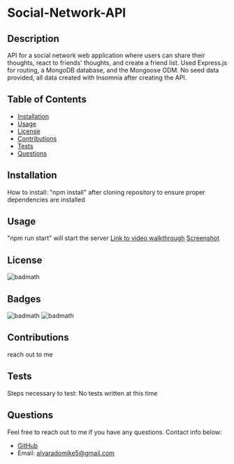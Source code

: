# Social-Network-API

  ## Description
  
  API for a social network web application where users can share their thoughts, react to friends' thoughts, and create a friend list. Used Express.js for routing, a MongoDB database, and the Mongoose ODM. No seed data provided, all data created with Insomnia after creating the API.

  ## Table of Contents
  
  - [Installation](#installation)
  - [Usage](#Usage)
  - [License](#License)
  - [Contributions](#Contributions)
  - [Tests](#Tests)
  - [Questions](#Questions)

  ## Installation
  
  How to install:
  "npm install" after cloning repository to ensure proper dependencies are installed

  ## Usage
  
  "npm run start" will start the server
  [Link to video walkthrough](https://watch.screencastify.com/v/M70gooyHrW7S0dk6Sb7s)
  [Screenshot](./assets/Social-Network-Screenshot.png)

  ## License
  
  ![badmath](https://img.shields.io/github/license/Michael-Alvarado/Social-Network-API?style=for-the-badge)

  ## Badges

  ![badmath](https://img.shields.io/github/repo-size/Michael-Alvarado/Social-Network-API?style=for-the-badge)
  ![badmath](https://img.shields.io/github/languages/count/Michael-Alvarado/Social-Network-API?style=for-the-badge)

  ## Contributions
  
  reach out to me

  ## Tests
  
  Steps necessary to test:
  No tests written at this time

  ## Questions
  
  Feel free to reach out to me if you have any questions. Contact info below:
  - [GitHub](https:://github.com/Michael-Alvarado)
  - Email: alvaradomike5@gmail.com
